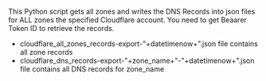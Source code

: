 This Python script gets all zones and writes the DNS Records into json files for ALL zones the specified Cloudflare account. You need to get Beaarer Token ID to retrieve the records.
- cloudflare_all_zones_records-export-"+datetimenow+".json file contains all zone records
- cloudflare_dns_records-export-"+zone_name+"-"+datetimenow+".json file contains all DNS records for zone_name
